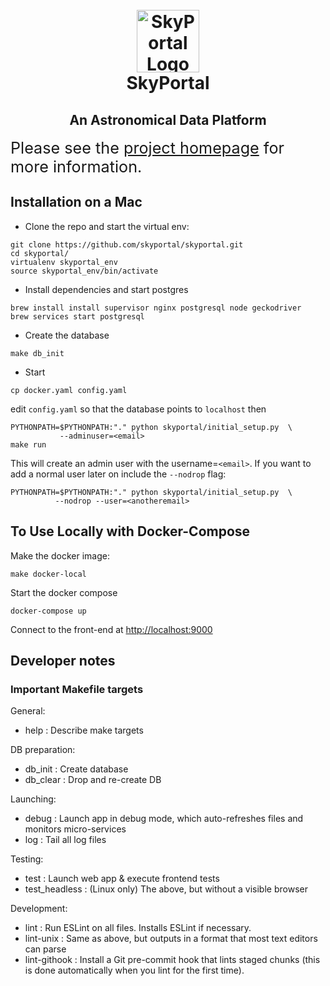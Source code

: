 <h1 align="center">
  <br>
  <img
    src="https://github.com/skyportal/skyportal/raw/master/static/images/skyportal_logo.png"
    alt="SkyPortal Logo"
    width="100px"
  />
  <br>
  SkyPortal
  <br>
</h1>

<h2 align="center">
An Astronomical Data Platform
</h2>

<span style="font-size: 180%;">
Please see the <a href="http://skyportal.io">project homepage</a> for more information.
</span>

## Installation on a Mac

- Clone the repo and start the virtual env:

```
git clone https://github.com/skyportal/skyportal.git
cd skyportal/
virtualenv skyportal_env
source skyportal_env/bin/activate
```

- Install dependencies and start postgres

```
brew install install supervisor nginx postgresql node geckodriver
brew services start postgresql
```

- Create the database

```
make db_init
```

- Start

```
cp docker.yaml config.yaml
```

edit `config.yaml` so that the database points to `localhost` then

```
PYTHONPATH=$PYTHONPATH:"." python skyportal/initial_setup.py  \
           --adminuser=<email>
make run
```
This will create an admin user with the username=`<email>`. If you want to add a normal user later on include
the `--nodrop` flag:

```
PYTHONPATH=$PYTHONPATH:"." python skyportal/initial_setup.py  \
          --nodrop --user=<anotheremail>
```

## To Use Locally with Docker-Compose

Make the docker image:

```
make docker-local
```

Start the docker compose

```
docker-compose up
```

Connect to the front-end at <a href="http://localhost:9000">http://localhost:9000</a>

## Developer notes

### Important Makefile targets

General:

- help : Describe make targets

DB preparation:

- db_init : Create database
- db_clear : Drop and re-create DB

Launching:

- debug : Launch app in debug mode, which auto-refreshes files and
          monitors micro-services
- log : Tail all log files

Testing:

- test : Launch web app & execute frontend tests
- test_headless : (Linux only) The above, but without a visible
                  browser

Development:

- lint : Run ESLint on all files.  Installs ESLint if necessary.
- lint-unix : Same as above, but outputs in a format that most text
              editors can parse
- lint-githook : Install a Git pre-commit hook that lints staged
                 chunks (this is done automatically when you lint
                 for the first time).
